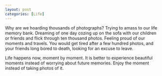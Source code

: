 ```yaml
---
layout: post
categories: [Life]
---
```


Why are we hoarding thousands of photographs? Trying to amass to our life memory bank. Dreaming of one day cozing up on the sofa with our children or friends and flick through ten thousand photos. Feeling proud of our moments and travels. You would get tired after a few hundred photos, and your friends long bored to death, looking for an excuse to leave.

Life happens now, moment by moment. It is better to experience beautiful moments instead of worrying about future memories. Enjoy the moment instead of taking photos of it.
